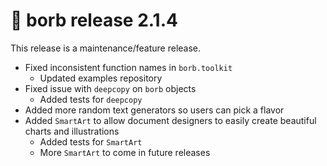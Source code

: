# :mega: borb release 2.1.4

This release is a maintenance/feature release.
- Fixed inconsistent function names in `borb.toolkit`
  - Updated examples repository
- Fixed issue with `deepcopy` on `borb` objects
  - Added tests for `deepcopy`
- Added more random text generators so users can pick a flavor
- Added `SmartArt` to allow document designers to easily create beautiful charts and illustrations
  - Added tests for `SmartArt`
  - More `SmartArt` to come in future releases
